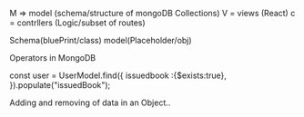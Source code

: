 <!-- MVC concept to break code for performance -->
M => model (schema/structure of mongoDB Collections)
V = views (React)
c = contrllers (Logic/subset of routes)

Schema(bluePrint/class)    model(Placeholder/obj)
<!-- similar to class and obj -->

Operators in MongoDB


<!-- .populate points to  Book table -->
const user = UserModel.find({
        issuedbook :{$exists:true},
    }).populate("issuedBook");

<!-- DTO= data Transform OBJECT-->
Adding and removing of data in an Object..

